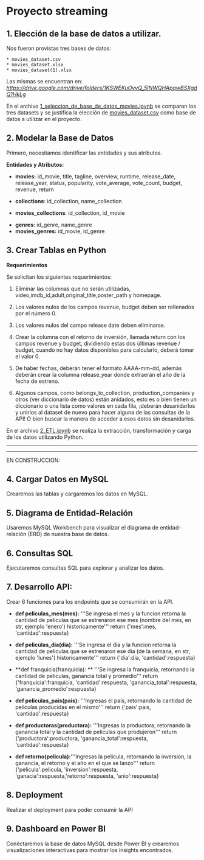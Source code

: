 # Proyecto streaming

## 1. Elección de la base de datos a utilizar. 

Nos fueron provistas tres bases de datos:

	* movies_dataset.csv 
	* movies_dataset.xlsx 
	* movies_dataset(1).xlsx 

Las mismas se encuentran en: *https://drive.google.com/drive/folders/1KSWEKuOyyQ_5INWQHApqwBSXgdQ1HkLg* 

En el archivo [ 1_seleccion_de_base_de_datos_movies.ipynb](https://github.com/rominaEsc/project_streaming/blob/main/1_seleccion_de_base_de_datos_movies.ipynb "archivo 1_seleccion_de_base_de_datos_movies.ipynb") se comparan los tres datasets y se justifica la elección de [movies_dataset.csv](https://github.com/rominaEsc/project_streaming/blob/main/data/movies_dataset.csv "movies_dataset.csv") como base de datos a utilizar en el proyecto.

## 2. Modelar la Base de Datos

Primero, necesitamos identificar las entidades y sus atributos.

**Entidades y Atributos:**

* **movies:** id_movie, title, tagline, overview, runtime, release_date, release_year, status, popularity, vote_average, vote_count, budget, revenue, return

* **collections**: id_collection, name_collection
* **movies_collections**: id_collection, id_movie

<!-- 
* **production_companies**: id_production_companies, name_production_companies
* **movies_production_companies**: id_movie, id_production_companies


* **production_countries:** id_production_countries,	name_production_countries
* **movies_production_countries:** id_movie, id_production_countries
-->

* **genres:** id_genre, name_genre
* **movies_genres:**  id_movie, id_genre

<!--
* **languages:**	id_language, name_language
* **movie_spoken_language:** id_movie, id_language
* **movie_original_language:** id_movie, id_language
-->

## 3. Crear Tablas en Python 
**Requerimientos**

Se solicitan los siguientes requerimientos:

1. Eliminar las columnas que no serán utilizadas, video,imdb_id,adult,original_title,poster_path y homepage. 

3. Los valores nulos de los campos revenue, budget deben ser rellenados por el número 0.

5. Los valores nulos del campo release date deben eliminarse.

7. Crear la columna con el retorno de inversión, llamada return con los campos revenue y budget, dividiendo estas dos últimas revenue / budget, cuando no hay datos disponibles para calcularlo, deberá tomar el valor 0.

9. De haber fechas, deberán tener el formato AAAA-mm-dd, además deberán crear la columna release_year donde extraerán el año de la fecha de estreno.

11. Algunos campos, como belongs_to_collection, production_companies y otros (ver diccionario de datos) están anidados, esto es o bien tienen un diccionario o una lista como valores en cada fila, ¡deberán desanidarlos y unirlos al dataset de nuevo para hacer alguna de las consultas de la API! O bien buscar la manera de acceder a esos datos sin desanidarlos.

En el archivo [2_ETL.ipynb](https://github.com/rominaEsc/project_streaming/blob/main/2_ETL.ipynb "2_ETL.ipynb") se realiza la extracción, transformación y carga de los datos utilizando Python.

------------


------------

EN CONSTRUCCION:

## 4. Cargar Datos en MySQL 
Crearemos las tablas y cargaremos los datos en MySQL.


## 5. Diagrama de Entidad-Relación 
Usaremos MySQL Workbench para visualizar el diagrama de entidad-relación (ERD) de nuestra base de datos.

## 6. Consultas SQL 
Ejecutaremos consultas SQL para explorar y analizar los datos.

## 7. Desarrollo API:
Crear 6 funciones para los endpoints que se consumirán en la API.

- **def peliculas_mes(mes):** '''Se ingresa el mes y la funcion retorna la cantidad de peliculas que se estrenaron ese mes (nombre del mes, en str, ejemplo 'enero') historicamente''' return {'mes':mes, 'cantidad':respuesta}

- **def peliculas_dia(dia):** '''Se ingresa el dia y la funcion retorna la cantidad de peliculas que se estrenaron ese dia (de la semana, en str, ejemplo 'lunes') historicamente''' return {'dia':dia, 'cantidad':respuesta}

- **def franquicia(franquicia): ** '''Se ingresa la franquicia, retornando la cantidad de peliculas, ganancia total y promedio''' return {'franquicia':franquicia, 'cantidad':respuesta, 'ganancia_total':respuesta, 'ganancia_promedio':respuesta}

- **def peliculas_pais(pais):** '''Ingresas el pais, retornando la cantidad de peliculas producidas en el mismo''' return {'pais':pais, 'cantidad':respuesta}

- **def productoras(productora):** '''Ingresas la productora, retornando la ganancia total y la cantidad de peliculas que produjeron''' return {'productora':productora, 'ganancia_total':respuesta, 'cantidad':respuesta}

- **def retorno(pelicula):**'''Ingresas la pelicula, retornando la inversion, la ganancia, el retorno y el año en el que se lanzo''' return {'pelicula':pelicula, 'inversion':respuesta, 'ganacia':respuesta,'retorno':respuesta, 'anio':respuesta}


## 8. Deployment
Realizar el deployment para poder consumir la API


## 9. Dashboard en Power BI 
Conéctaremos la base de datos MySQL desde Power BI y crearemos visualizaciones interactivas para mostrar los insights encontrados.

